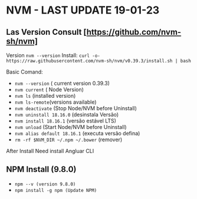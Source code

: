 # NVM - LAST UPDATE 19-01-23

## Las Version Consult [https://github.com/nvm-sh/nvm]

Version `nvm --version`
Install: `curl -o- https://raw.githubusercontent.com/nvm-sh/nvm/v0.39.3/install.sh | bash`

Basic Comand:

- `nvm --version` ( current version 0.39.3)
- `nvm current` ( Node Version)
- `nvm ls` (installed version)
- `nvm ls-remote`(versions available)
- `nvm deactivate` (Stop Node/NVM before Uninstall)
- `nvm uninstall 18.16.0` (desinstala Versão)
- `nvm install 18.16.1` (versão estável LTS)
- `nvm unload` (Start Node/NVM before Uninstall)
- `nvm alias default 18.16.1` (executa versão defina)
- `rm -rf $NVM_DIR ~/.npm ~/.bower` (remover)

After Install Need install Angluar CLI

## NPM Install (9.8.0)

- `npm --v (version 9.8.0)`
- `npm install -g npm (Update NPM)`

